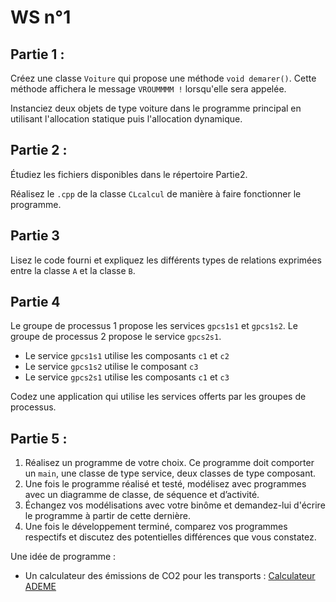 # WS n°1


## Partie 1 :


Créez une classe `Voiture` qui propose une méthode `void demarer()`. Cette méthode affichera le message `VROUMMMM !` lorsqu'elle sera appelée.


Instanciez deux objets de type voiture dans le programme principal en utilisant l'allocation statique puis l'allocation dynamique.


## Partie 2 :


Étudiez les fichiers disponibles dans le répertoire Partie2.


Réalisez le `.cpp` de la classe `CLcalcul` de manière à faire fonctionner le programme.


## Partie 3


Lisez le code fourni et expliquez les différents types de relations exprimées entre la classe `A` et la  classe  `B`. 


## Partie 4 


Le groupe de processus 1 propose les services `gpcs1s1` et `gpcs1s2`. Le groupe de processus 2 propose le service `gpcs2s1`.


* Le service `gpcs1s1` utilise les composants `c1` et `c2`
* Le service `gpcs1s2` utilise le composant `c3`
* Le service `gpcs2s1` utilise les composants `c1` et `c3`


Codez une application qui utilise les services offerts par les groupes de processus.


## Partie 5 :


1. Réalisez un programme de votre choix. Ce programme doit comporter un `main`, une classe de type service, deux classes de type composant.
2. Une  fois  le  programme  réalisé  et  testé, modélisez  avec programmes  avec  un 
diagramme de classe, de séquence et d’activité.
3. Échangez vos modélisations avec votre binôme et demandez-lui d'écrire le programme à partir de cette dernière.
4. Une fois le développement terminé, comparez vos programmes respectifs et discutez des potentielles différences que vous constatez.


Une idée de programme :
* Un calculateur des émissions de CO2 pour les transports : [Calculateur ADEME](https://monimpacttransport.fr)
